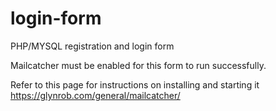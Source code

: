# login-form
PHP/MYSQL registration and login form 

Mailcatcher must be enabled for this form to run successfully. 

Refer to this page for instructions on installing and starting it https://glynrob.com/general/mailcatcher/
